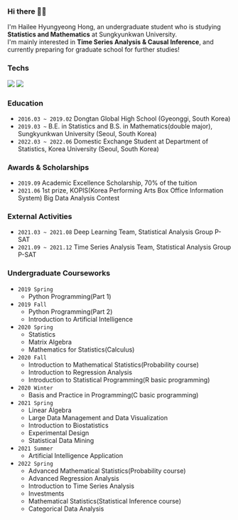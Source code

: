 ### Hi there 👋🏻
I'm Hailee Hyungyeong Hong, an undergraduate student who is studying **Statistics and Mathematics** at Sungkyunkwan University.  
I'm mainly interested in **Time Series Analysis & Causal Inference**, and currently preparing for graduate school for further studies!  

### Techs
<img src="https://img.shields.io/badge/R-276DC3?style=flat-square&logo=R&logoColor=white"/></a>
<img src="https://img.shields.io/badge/Python-3776AB?style=flat-square&logo=Python&logoColor=white"/></a>

### Education
- ```2016.03 ~ 2019.02``` Dongtan Global High School (Gyeonggi, South Korea) <br/>
- ```2019.03 ~``` B.E. in Statistics and B.S. in Mathematics(double major), Sungkyunkwan University (Seoul, South Korea) <br/>
- ```2022.03 ~ 2022.06``` Domestic Exchange Student at Department of Statistics, Korea University (Seoul, South Korea) <br/>

### Awards & Scholarships
- ```2019.09``` Academic Excellence Scholarship, 70% of the tuition </br>
- ```2021.06``` 1st prize, KOPIS(Korea Performing Arts Box Office Information System) Big Data Analysis Contest

### External Activities
- ```2021.03 ~ 2021.08``` Deep Learning Team, Statistical Analysis Group P-SAT <br/>
- ```2021.09 ~ 2021.12``` Time Series Analysis Team, Statistical Analysis Group P-SAT <br/>

### Undergraduate Courseworks
- ```2019 Spring``` 
  - Python Programming(Part 1)
- ```2019 Fall```
  - Python Programming(Part 2)
  - Introduction to Artificial Intelligence
- ```2020 Spring``` 
  - Statistics
  - Matrix Algebra
  - Mathematics for Statistics(Calculus)
- ```2020 Fall```
  - Introduction to Mathematical Statistics(Probability course)
  - Introduction to Regression Analysis
  - Introduction to Statistical Programming(R basic programming)
- ```2020 Winter```
  - Basis and Practice in Programming(C basic programming)
- ```2021 Spring```
  - Linear Algebra
  - Large Data Management and Data Visualization
  - Introduction to Biostatistics
  - Experimental Design
  - Statistical Data Mining
- ```2021 Summer```
  - Artificial Intelligence Application
- ```2022 Spring```
  - Advanced Mathematical Statistics(Probability course)
  - Advanced Regression Analysis
  - Introduction to Time Series Analysis
  - Investments
  - Mathematical Statistics(Statistical Inference course)
  - Categorical Data Analysis
